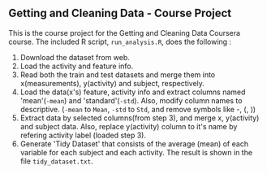 ## Getting and Cleaning Data - Course Project


This is the course project for the Getting and Cleaning Data Coursera course. The included R script, ```run_analysis.R```, does the following :

1. Download the dataset from web.
2. Load the activity and feature info.
3. Read both the train and test datasets and merge them into x(measurements), y(activity) and subject, respectively.
4. Load the data(x's) feature, activity info and extract columns named 'mean'(```-mean```) and 'standard'(```-std```). Also, modify column names to descriptive. (```-mean``` to ```Mean```, ```-std``` to ```Std```, and remove symbols like -, (, ))
5. Extract data by selected columns(from step 3), and merge x, y(activity) and subject data. Also, replace y(activity) column to it's name by refering activity label (loaded step 3).
6. Generate 'Tidy Dataset' that consists of the average (mean) of each variable for each subject and each activity. The result is shown in the file ```tidy_dataset.txt```.
